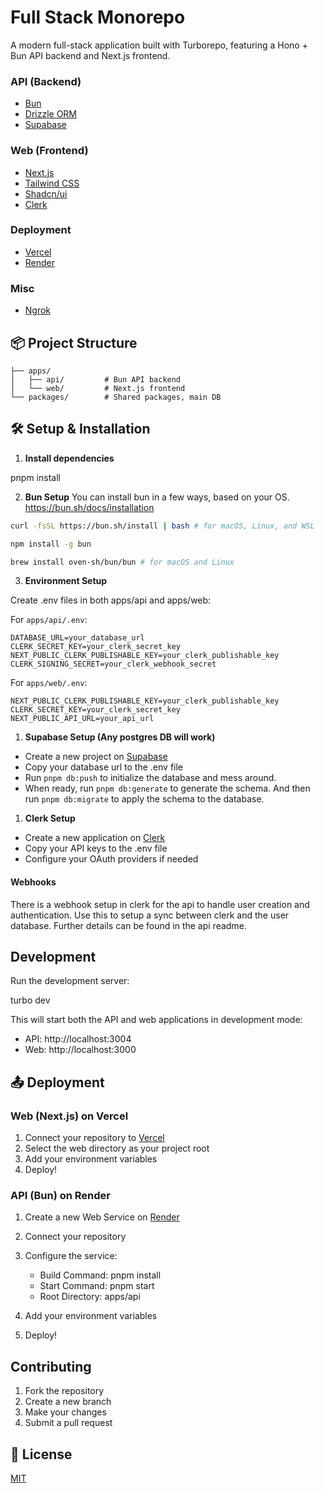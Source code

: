 # Full Stack Monorepo

A modern full-stack application built with Turborepo, featuring a Hono + Bun API backend and Next.js frontend.


### API (Backend)
- [Bun](https://bun.sh/) 
- [Drizzle ORM](https://orm.drizzle.team/)
- [Supabase](https://supabase.com/)

### Web (Frontend)
- [Next.js](https://nextjs.org/)
- [Tailwind CSS](https://tailwindcss.com/) 
- [Shadcn/ui](https://ui.shadcn.com/) 
- [Clerk](https://clerk.com/) 

### Deployment
- [Vercel](https://vercel.com/)
- [Render](https://render.com/)

### Misc
- [Ngrok](https://ngrok.com/)


## 📦 Project Structure
```
├── apps/
│   ├── api/         # Bun API backend
│   └── web/         # Next.js frontend
└── packages/        # Shared packages, main DB
```

## 🛠️ Setup & Installation


1. **Install dependencies**

pnpm install

2. **Bun Setup**
You can install bun in a few ways, based on your OS.
https://bun.sh/docs/installation


```bash
curl -fsSL https://bun.sh/install | bash # for macOS, Linux, and WSL
```

```bash
npm install -g bun 
```

```bash
brew install oven-sh/bun/bun # for macOS and Linux
```

3. **Environment Setup**

Create .env files in both apps/api and apps/web:

For `apps/api/.env`:

```
DATABASE_URL=your_database_url
CLERK_SECRET_KEY=your_clerk_secret_key
NEXT_PUBLIC_CLERK_PUBLISHABLE_KEY=your_clerk_publishable_key
CLERK_SIGNING_SECRET=your_clerk_webhook_secret
```

For `apps/web/.env`:

```
NEXT_PUBLIC_CLERK_PUBLISHABLE_KEY=your_clerk_publishable_key
CLERK_SECRET_KEY=your_clerk_secret_key
NEXT_PUBLIC_API_URL=your_api_url
```

1. **Supabase Setup (Any postgres DB will work)**
- Create a new project on [Supabase](https://supabase.com)
- Copy your database url to the .env file
- Run `pnpm db:push` to initialize the database and mess around.
- When ready, run `pnpm db:generate` to generate the schema. And then run `pnpm db:migrate` to apply the schema to the database.

1. **Clerk Setup**
- Create a new application on [Clerk](https://clerk.com)
- Copy your API keys to the .env file
- Configure your OAuth providers if needed

#### Webhooks
There is a webhook setup in clerk for the api to handle user creation and authentication. 
Use this to setup a sync between clerk and the user database. Further details can be found in the api readme.

## Development

Run the development server:

turbo dev

This will start both the API and web applications in development mode:
- API: http://localhost:3004
- Web: http://localhost:3000

## 📤 Deployment

### Web (Next.js) on Vercel

1. Connect your repository to [Vercel](https://vercel.com)
2. Select the web directory as your project root
3. Add your environment variables
4. Deploy!

### API (Bun) on Render

1. Create a new Web Service on [Render](https://render.com)
2. Connect your repository
3. Configure the service:
   - Build Command:  pnpm install
   - Start Command: pnpm start
   - Root Directory: apps/api
4. Add your environment variables

5. Deploy!

##  Contributing

1. Fork the repository
2. Create a new branch
3. Make your changes
4. Submit a pull request

## 📝 License

[MIT](LICENSE)
